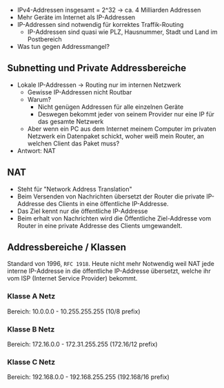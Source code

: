 - IPv4-Addressen insgesamt = 2^32 -> ca. 4 Milliarden Addressen
- Mehr Geräte im Internet als IP-Addressen
- IP-Addressen sind notwendig für korrektes Traffik-Routing
	- IP-Addressen sind quasi wie PLZ, Hausnummer, Stadt und Land im Postbereich
- Was tun gegen Addressmangel?


## Subnetting und Private Addressbereiche

- Lokale IP-Addressen -> Routing nur im internen Netzwerk
	- Gewisse IP-Addressen nicht Routbar
	- Warum?
		- Nicht genügen Addressen für alle einzelnen Geräte
		- Deswegen bekommt jeder von seinem Provider nur eine IP für das gesamte Netzwerk
	- Aber wenn ein PC aus dem Internet meinem Computer im privaten Netzwerk ein Datenpaket schickt, woher weiß mein Router, an welchen Client das Paket muss?
- Antwort: NAT

## NAT

- Steht für "Network Address Translation"
- Beim Versenden von Nachrichten übersetzt der Router die private IP-Addresse des Clients in eine öffentliche IP-Addresse.
- Das Ziel kennt nur die öffentliche IP-Addresse
- Beim erhalt von Nachrichten wird die Öffentliche Ziel-Addresse vom Router in eine private Addresse des Clients umgewandelt.

## Addressbereiche / Klassen

Standard von 1996, `RFC 1918`. Heute nicht mehr Notwendig weil NAT jede interne IP-Addresse in die öffentliche IP-Addresse übersetzt, welche ihr vom ISP (Internet Service Provider) bekommt.

### Klasse A Netz

Bereich:    10.0.0.0        -   10.255.255.255  (10/8 prefix)

### Klasse B Netz

Bereich:     172.16.0.0      -   172.31.255.255  (172.16/12 prefix)

### Klasse C Netz

Bereich:      192.168.0.0     -   192.168.255.255 (192.168/16 prefix)


